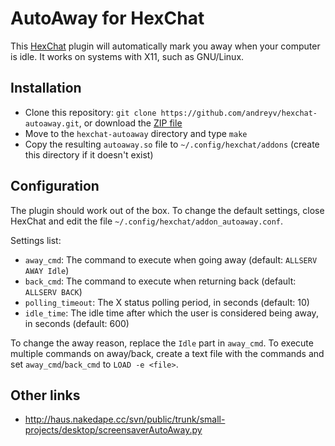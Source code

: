 # AutoAway for HexChat

This [HexChat](http://hexchat.org) plugin will automatically mark you away
when your computer is idle. It works on systems with X11, such as GNU/Linux.

## Installation

* Clone this repository: `git clone https://github.com/andreyv/hexchat-autoaway.git`,
  or download the [ZIP file](https://github.com/andreyv/hexchat-autoaway/archive/master.zip)
* Move to the `hexchat-autoaway` directory and type `make`
* Copy the resulting `autoaway.so` file to `~/.config/hexchat/addons`
  (create this directory if it doesn't exist)

## Configuration

The plugin should work out of the box. To change the default settings,
close HexChat and edit the file `~/.config/hexchat/addon_autoaway.conf`.

Settings list:
* `away_cmd`: The command to execute when going away
  (default: `ALLSERV AWAY Idle`)
* `back_cmd`: The command to execute when returning back
  (default: `ALLSERV BACK`)
* `polling_timeout`: The X status polling period, in seconds (default: 10)
* `idle_time`: The idle time after which the user is considered
  being away, in seconds (default: 600)

To change the away reason, replace the `Idle` part in `away_cmd`. To execute
multiple commands on away/back, create a text file with the commands and set
`away_cmd`/`back_cmd` to `LOAD -e <file>`.

## Other links

* http://haus.nakedape.cc/svn/public/trunk/small-projects/desktop/screensaverAutoAway.py
